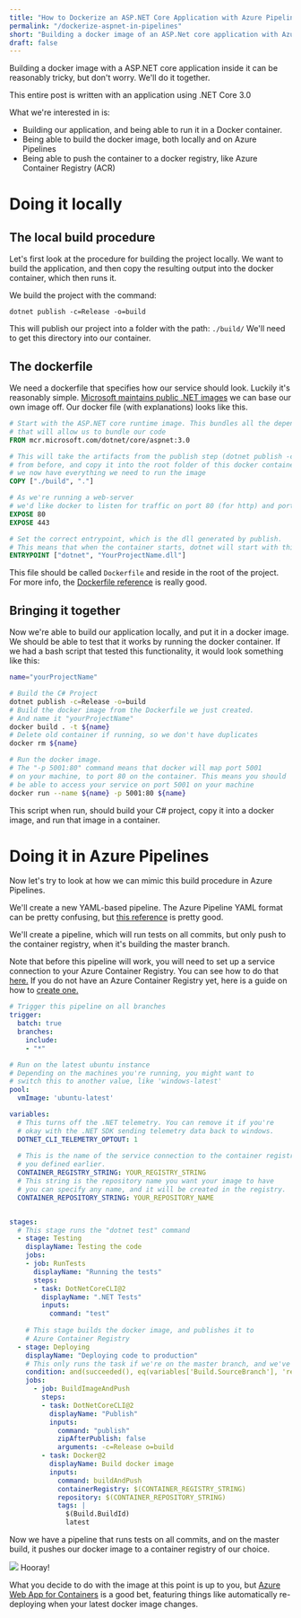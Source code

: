 ```yaml
---
title: "How to Dockerize an ASP.NET Core Application with Azure Pipelines"
permalink: "/dockerize-aspnet-in-pipelines"
short: "Building a docker image of an ASP.Net core application with Azure Pipelines can be surprisingly tricky - here's how you do it"
draft: false
---
```


Building a docker image with a ASP.NET core application inside it can be reasonably tricky, but don't worry. We'll do it together.

This entire post is written with an application using .NET Core 3.0

What we're interested in is:
 - Building our application, and being able to run it in a Docker container.
 - Being able to build the docker image, both locally and on Azure Pipelines
 - Being able to push the container to a docker registry, like Azure Container Registry (ACR)

# Doing it locally


## The local build procedure
Let's first look at the procedure for building the project locally. We want to build the application, and then copy the resulting output into the docker container, which then runs it. 

We build the project with the command:
```
dotnet publish -c=Release -o=build
```

This will publish our project into a folder with the path: `./build/`
We'll need to get this directory into our container.
 
## The dockerfile
We need a dockerfile that specifies how our service should look. Luckily it's reasonably simple. [Microsoft maintains public .NET images](https://hub.docker.com/_/microsoft-dotnet-core) we can base our own image off.
Our docker file (with explanations) looks like this.

```dockerfile
# Start with the ASP.NET core runtime image. This bundles all the dependencies
# that will allow us to bundle our code
FROM mcr.microsoft.com/dotnet/core/aspnet:3.0

# This will take the artifacts from the publish step (dotnet publish -c Release)
# from before, and copy it into the root folder of this docker container. This means
# we now have everything we need to run the image
COPY ["./build", "."]

# As we're running a web-server
# we'd like docker to listen for traffic on port 80 (for http) and port 443 (for https) 
EXPOSE 80
EXPOSE 443

# Set the correct entrypoint, which is the dll generated by publish.
# This means that when the container starts, dotnet will start with this .dll
ENTRYPOINT ["dotnet", "YourProjectName.dll"]
```

This file should be called `Dockerfile` and reside in the root of the project.
For more info, the [Dockerfile reference](https://docs.docker.com/engine/reference/builder/) is really good.

## Bringing it together

Now we're able to build our application locally, and put it in a docker image. We should be able to test that it works by running the docker container. If we had a bash script that tested this functionality, it would look something like this:
```sh
name="yourProjectName"

# Build the C# Project
dotnet publish -c=Release -o=build
# Build the docker image from the Dockerfile we just created.
# And name it "yourProjectName"
docker build . -t ${name}
# Delete old container if running, so we don't have duplicates
docker rm ${name}

# Run the docker image.
# The "-p 5001:80" command means that docker will map port 5001
# on your machine, to port 80 on the container. This means you should
# be able to access your service on port 5001 on your machine
docker run --name ${name} -p 5001:80 ${name}

```

This script when run, should build your C# project, copy it into a docker image, and run that image in a container.


# Doing it in Azure Pipelines

Now let's try to look at how we can mimic this build procedure in Azure Pipelines.

We'll create a new YAML-based pipeline. The Azure Pipeline YAML format can be pretty confusing, but [this reference](https://docs.microsoft.com/en-us/azure/devops/pipelines/yaml-schema?view=azure-devops&tabs=schema) is pretty good.

We'll create a pipeline, which will run tests on all commits, but only push to the container registry, when it's building the master branch.

Note that before this pipeline will work, you will need to set up a service connection to your Azure Container Registry. You can see how to do that [here.](https://docs.microsoft.com/en-us/azure/devops/pipelines/library/service-endpoints?view=azure-devops&tabs=yaml#sep-docreg) If you do not have an Azure Container Registry yet, here is a guide on how to [create one.](https://docs.microsoft.com/en-us/azure/container-registry/container-registry-get-started-portal)  
```yaml
# Trigger this pipeline on all branches
trigger:
  batch: true
  branches:
    include:
    - "*"

# Run on the latest ubuntu instance
# Depending on the machines you're running, you might want to
# switch this to another value, like 'windows-latest'
pool:
  vmImage: 'ubuntu-latest'

variables:
  # This turns off the .NET telemetry. You can remove it if you're
  # okay with the .NET SDK sending telemetry data back to windows.
  DOTNET_CLI_TELEMETRY_OPTOUT: 1
  
  # This is the name of the service connection to the container registry
  # you defined earlier.
  CONTAINER_REGISTRY_STRING: YOUR_REGISTRY_STRING
  # This string is the repository name you want your image to have
  # you can specify any name, and it will be created in the registry.
  CONTAINER_REPOSITORY_STRING: YOUR_REPOSITORY_NAME


stages:
  # This stage runs the "dotnet test" command
  - stage: Testing
    displayName: Testing the code
    jobs:
    - job: RunTests
      displayName: "Running the tests"
      steps:
      - task: DotNetCoreCLI@2
        displayName: ".NET Tests"
        inputs:
          command: "test"
    
    # This stage builds the docker image, and publishes it to
    # Azure Container Registry
  - stage: Deploying
    displayName: "Deploying code to production"
    # This only runs the task if we're on the master branch, and we've succeeded so far
    condition: and(succeeded(), eq(variables['Build.SourceBranch'], 'refs/heads/master'))
    jobs:
      - job: BuildImageAndPush
        steps:
        - task: DotNetCoreCLI@2
          displayName: "Publish"
          inputs:
            command: "publish"
            zipAfterPublish: false
            arguments: -c=Release o=build
        - task: Docker@2
          displayName: Build docker image
          inputs:
            command: buildAndPush
            containerRegistry: $(CONTAINER_REGISTRY_STRING)
            repository: $(CONTAINER_REPOSITORY_STRING)
            tags: |
              $(Build.BuildId)
              latest
```

Now we have a pipeline that runs tests on all commits, and on the master build, it pushes our docker image to a container registry of our choice.

<div class="img-div">
<img src="{{site.url}}/assets/img/azure-pipeline-steps.png" />
Hooray! 
</div>

What you decide to do with the image at this point is up to you, but [Azure Web App for Containers](https://azure.microsoft.com/da-dk/services/app-service/containers/) is a good bet, featuring things like automatically re-deploying when your latest docker image changes.